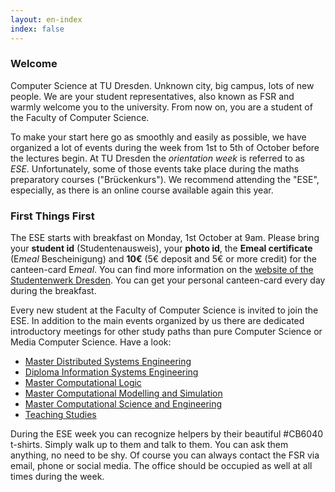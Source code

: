 ```yaml
---
layout: en-index
index: false
---
```


### Welcome

Computer Science at TU Dresden. Unknown city, big campus, lots of new people. We are your student representatives, also known as FSR and warmly welcome you to the university. From now on, you are a student of the Faculty of Computer Science.

To make your start here go as smoothly and easily as possible, we have organized a lot of events during the week from 1st to 5th of October before the lectures begin. At TU Dresden the *orientation week* is referred to as *ESE*. Unfortunately, some of those events take place during the maths preparatory courses ("Brückenkurs"). We recommend attending the "ESE", especially, as there is an online course available again this year.

### First Things First

The ESE starts with breakfast on Monday, 1st October at 9am. Please bring your **student id** (Studentenausweis), your **photo id**, the **Emeal certificate** (E*meal* Bescheinigung) and **10€** (5€ deposit and 5€ or more credit) for the canteen-card E*meal*. You can find more information on the [website of the Studentenwerk Dresden](http://www.studentenwerk-dresden.de/english/mensen/emeal.html). You can get your personal canteen-card every day during the breakfast.

Every new student at the Faculty of Computer Science is invited to join the ESE. In addition to the main events organized by us there are dedicated introductory meetings for other study paths than pure Computer Science or Media Computer Science. Have a look:

- [Master Distributed Systems Engineering](https://tu-dresden.de/ing/informatik/sya/se/master-dse?set_language=en)
- [Diploma Information Systems Engineering](https://tu-dresden.de/ing/elektrotechnik/studium/studienbeginn/ese?set_language=en)
- [Master Computational Logic](https://tu-dresden.de/ing/informatik/studium/studienangebot/master-studiengaenge/master-computational-logic?set_language=en)
- [Master Computational Modelling and Simulation](https://tu-dresden.de/ing/informatik/studium/studienangebot/master-studiengaenge/computational-modeling-and-simulation?set_language=en)
- [Master Computational Science and Engineering](https://tu-dresden.de/ing/informatik/studium/studienangebot/master-studiengaenge/master-computational-science-and-engineering/informationen-fuer-studierende-im-1-semester)
- [Teaching Studies
](https://dil.inf.tu-dresden.de/dil/arbeitsgruppe/aktuelles/aktuelles-details/?tx_ttnews%5Btt_news%5D=132&cHash=d5d450f1d4d8dc250f13ceb485585284)

During the ESE week you can recognize helpers by their beautiful #CB6040 t-shirts. Simply walk up to them and talk to them. You can ask them anything, no need to be shy. Of course you can always contact the FSR via email, phone or social media. The office should be occupied as well at all times during the week. 

